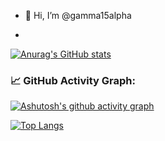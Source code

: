 - 👋 Hi, I’m @gamma15alpha

- 

[![Anurag's GitHub stats](https://github-readme-stats.vercel.app/api?username=gamma15alpha&show_icons=true&theme=radical)](https://github.com/anuraghazra/github-readme-stats)
### 📈 GitHub Activity Graph:
[![Ashutosh's github activity graph](https://github-readme-activity-graph.vercel.app/graph?username=gamma15alpha&theme=dracula)](https://github.com/ashutosh00710/github-readme-activity-graph)

[![Top Langs](https://github-readme-stats.vercel.app/api/top-langs/?username=gamma15alpha&layout=compact)](https://github.com/anuraghazra/github-readme-stats)

<!---
gamma15alpha/gamma15alpha is a ✨ special ✨ repository because its `README.md` (this file) appears on your GitHub profile.
You can click the Preview link to take a look at your changes.
--->
